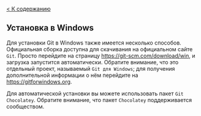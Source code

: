 [< К содержанию](./README.md)

## Установка в Windows

Для установки Git в Windows также имеется несколько способов. Официальная сборка доступна для скачивания на официальном сайте `Git`. Просто перейдите на страницу https://git-scm.com/download/win, и загрузка запустится автоматически. Обратите внимание, что это отдельный проект, называемый `Git для Windows`; для получения дополнительной информации о нём перейдите на https://gitforwindows.org.

Для автоматической установки вы можете использовать пакет `Git Chocolatey`. Обратите внимание, что пакет `Chocolatey` поддерживается сообществом.